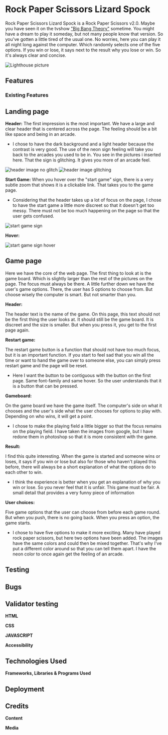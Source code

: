 # Rock Paper Scissors Lizard Spock

Rock Paper Scissors Lizard Spock is a Rock Paper Scissors v2.0. Maybe you have seen it on the tvshow ["Big Bang Theory"](https://www.imdb.com/title/tt0898266/) sometime. 
You might have a dream to play it someday, but not many people know that version. So you've gotten a little tired of the usual one. No worries, here you can play it all night long against the computer. Which randomly selects one of the five options. 
If you win or lose, it says next to the result why you lose or win. So it's always clear and concise.

![Lighthouse picture](/assets/images/images%20readme/readme_file_am_i_responsive.jpg)

## Features

### **Existing Features**

## Landing page

**Header:**
The first impression is the most important. We have a large and clear header that is centered across the page. The feeling should be a bit like space and being in an arcade.

- I chose to have the dark background and a light header because the contrast is very good. The use of the neon sign feeling will take you back to the arcades you used to be in. You see in the pictures i inserted here. That the sign is glitching. It gives you more of an arcade feel.

![header image no glitch](/assets/images/images%20readme/header.jpg)
![header image glitching](/assets/images/images%20readme/header_blinks.jpg)


**Start Game:**
When you hover over the "start game" sign, there is a very subtle zoom that shows it is a clickable link. That takes you to the game page.

- Considering that the header takes up a lot of focus on the page, I chose to have the start game a little more discreet so that it doesn't get too messy. There must not be too much happening on the page so that the user gets confused.

![start game sign](/assets/images/images%20readme/startgame.jpg)

**Hover:**

![start game sign hover](/assets/images/images%20readme/startgame_hover.jpg)

## Game page

Here we have the core of the web page. The first thing to look at is the game board. Which is slightly larger than the rest of the pictures on the page. The focus must always be there. A little further down we have the user's game options. There, the user has 5 options to choose from. But choose wisely the computer is smart. But not smarter than you. 

**Header:**

The header text is the name of the game. On this page, this text should not be the first thing the user looks at. It should still be the game board. It is discreet and the size is smaller. But when you press it, you get to the first page again.

**Restart game:**

The restart game button is a function that should not have too much focus, but it is an important function. If you start to feel sad that you win all the time or want to hand the game over to someone else, you can simply press restart game and the page will be reset.

- Here I want the button to be contiguous with the button on the first page. Same font-family and same hover. So the user understands that it is a button that can be pressed.

**Gameboard:**

On the game board we have the game itself. The computer's side on what it chooses and the user's side what the user chooses for options to play with. Depending on who wins, it will get a point.

- I chose to make the playing field a little bigger so that the focus remains on the playing field.
I have taken the images from google, but I have redone them in photoshop so that it is more consistent with the game.

**Result:**

I find this quite interesting. When the game is started and someone wins or loses, it says if you win or lose but also for those who haven't played this before, there will always be a short explanation of what the options do to each other to win.

- I think the experience is better when you get an explanation of why you win or lose. So you never feel that it is unfair. This game must be fair. A small detail that provides a very funny piece of information

**User choices:**

Five game options that the user can choose from before each game round. But when you push, there is no going back. When you press an option, the game starts.

- I chose to have five options to make it more exciting. Many have played rock paper scissors, but here two options have been added. The images have the same colors and could then be mixed together. That's why I've put a different color around so that you can tell them apart. I have the neon color to once again get the feeling of an arcade.

## Testing

## Bugs

## Validator testing

**HTML**

**CSS**

**JAVASCRIPT**

**Accessibility**

## Technologies Used
**Frameworks, Libraries & Programs Used**

## Deployment

## Credits

**Content**


**Media**

